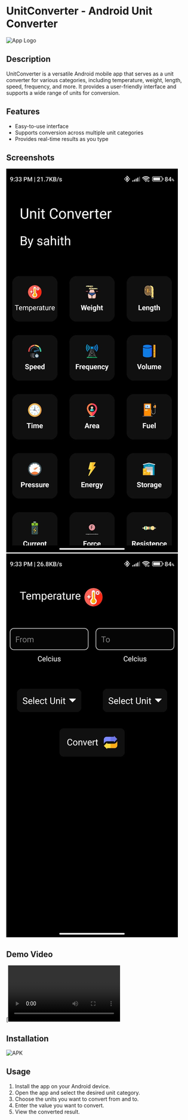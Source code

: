 # UnitConverter - Android Unit Converter

![App Logo](/path/to/your/app/logo.png)



## Description

UnitConverter is a versatile Android mobile app that serves as a unit converter for various categories, including temperature, weight, length, speed, frequency, and more. It provides a user-friendly interface and supports a wide range of units for conversion.

## Features

- Easy-to-use interface
- Supports conversion across multiple unit categories
- Provides real-time results as you type


## Screenshots

![Screenshot 1](additional_info/ss1.jpg)
![Screenshot 2](additional_info/ss2.jpg)

## Demo Video

[![Demo Video](additional_info/Demo.mp4)

## Installation

![APK]()

## Usage

1. Install the app on your Android device.
2. Open the app and select the desired unit category.
3. Choose the units you want to convert from and to.
4. Enter the value you want to convert.
5. View the converted result.



